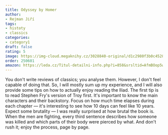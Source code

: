 ```yaml
---
title: Odyssey by Homer
author:
- Rejman Jiří
tags:
- histoty
- classics
categories:
- category1
draft: false
rating: 5
image: https://img-cloud.megaknihy.cz/3028840-original/d1c2980f3b0c45282b9ee10a7488a5a6/odysseia.jpg
order: 250601
amazon: https://leda.cz/Titul-detailni-info.php?i=858&srsltid=AfmBOop5w5iTNicKEVGDzywpNYbfjebLAbB7_8iWPP8hNideEQucfIHz
---
```


You don't write reviews of classics; you analyse them. However, I don't feel capable of doing that. So, I will mostly sum up my experience, and I will also provide some tips on how to actually enjoy reading the Iliad. The first tip is to read Stephen Fry's version of Troy first. It's important to know the main characters and their backstory.
Focus on how much time elapses during each chapter — it's interesting to see how 10 days can feel like 10 years.
Expect some brutality — I was really surprised at how brutal the book is. When the men are fighting, every third sentence describes how someone was killed and which parts of their body were pierced by what.
And don't rush it; enjoy the process, page by page.
